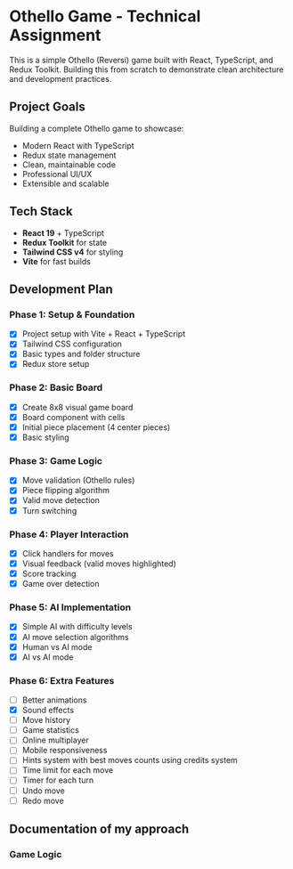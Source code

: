 # Othello Game - Technical Assignment

This is a simple Othello (Reversi) game built with React, TypeScript, and Redux Toolkit. Building this from scratch to demonstrate clean architecture and development practices.

## Project Goals

Building a complete Othello game to showcase:
- Modern React with TypeScript
- Redux state management
- Clean, maintainable code
- Professional UI/UX
- Extensible and scalable

## Tech Stack

- **React 19** + TypeScript
- **Redux Toolkit** for state
- **Tailwind CSS v4** for styling
- **Vite** for fast builds

## Development Plan

### Phase 1: Setup & Foundation
- [x] Project setup with Vite + React + TypeScript  
- [x] Tailwind CSS configuration
- [x] Basic types and folder structure
- [x] Redux store setup

### Phase 2: Basic Board
- [x] Create 8x8 visual game board
- [x] Board component with cells
- [x] Initial piece placement (4 center pieces)
- [x] Basic styling

### Phase 3: Game Logic  
- [x] Move validation (Othello rules)
- [x] Piece flipping algorithm
- [x] Valid move detection
- [x] Turn switching

### Phase 4: Player Interaction
- [x] Click handlers for moves
- [x] Visual feedback (valid moves highlighted)
- [x] Score tracking
- [x] Game over detection

### Phase 5: AI Implementation
- [x] Simple AI with difficulty levels
- [x] AI move selection algorithms
- [x] Human vs AI mode
- [x] AI vs AI mode

### Phase 6: Extra Features
- [ ] Better animations
- [x] Sound effects
- [ ] Move history
- [ ] Game statistics
- [ ] Online multiplayer
- [ ] Mobile responsiveness
- [ ] Hints system with best moves counts using credits system
- [ ] Time limit for each move
- [ ] Timer for each turn
- [ ] Undo move
- [ ] Redo move

## Documentation of my approach

### Game Logic



